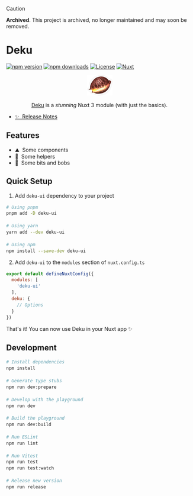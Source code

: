 > [!CAUTION]
> **Archived**. This project is archived, no longer maintained and may soon be removed.

<!--
Get your module up and running quickly.

Find and replace all on all files (CMD+SHIFT+F):
- Name: Deku
- Package name: deku-ui
- Description: Nuxt module with just the basics
-->

# Deku

[![npm version][npm-version-src]][npm-version-href]
[![npm downloads][npm-downloads-src]][npm-downloads-href]
[![License][license-src]][license-href]
[![Nuxt][nuxt-src]][nuxt-href]

<div style="text-align:center;">
<img alt="Deku nut sticker from super smash bros" src=".github/images/deku-nut-sticker.png">
<p><a href="https://zeldawiki.wiki/wiki/Deku_Nut">Deku</a> is a <em>stunning</em> Nuxt 3 module (with just the basics).</p>
</div>

- [✨ &nbsp;Release Notes](/CHANGELOG.md)
<!-- - [🏀 Online playground](https://stackblitz.com/github/your-org/deku-ui?file=playground%2Fapp.vue) -->
<!-- - [📖 &nbsp;Documentation](https://example.com) -->

## Features

<!-- Highlight some of the features your module provide here -->
- ⛰ &nbsp;Some components
- 🚠 &nbsp;Some helpers
- 🌲 &nbsp;Some bits and bobs

## Quick Setup

1. Add `deku-ui` dependency to your project

```bash
# Using pnpm
pnpm add -D deku-ui

# Using yarn
yarn add --dev deku-ui

# Using npm
npm install --save-dev deku-ui
```

2. Add `deku-ui` to the `modules` section of `nuxt.config.ts`

```js
export default defineNuxtConfig({
  modules: [
    'deku-ui'
  ],
  deku: {
    // Options
  }
})
```

That's it! You can now use Deku in your Nuxt app ✨

## Development

```bash
# Install dependencies
npm install

# Generate type stubs
npm run dev:prepare

# Develop with the playground
npm run dev

# Build the playground
npm run dev:build

# Run ESLint
npm run lint

# Run Vitest
npm run test
npm run test:watch

# Release new version
npm run release
```

<!-- Badges -->
[npm-version-src]: https://img.shields.io/npm/v/deku-ui/latest.svg?style=flat&colorA=18181B&colorB=28CF8D
[npm-version-href]: https://npmjs.com/package/deku-ui

[npm-downloads-src]: https://img.shields.io/npm/dm/deku-ui.svg?style=flat&colorA=18181B&colorB=28CF8D
[npm-downloads-href]: https://npmjs.com/package/deku-ui

[license-src]: https://img.shields.io/npm/l/deku-ui.svg?style=flat&colorA=18181B&colorB=28CF8D
[license-href]: https://npmjs.com/package/deku-ui

[nuxt-src]: https://img.shields.io/badge/Nuxt-18181B?logo=nuxt.js
[nuxt-href]: https://nuxt.com
